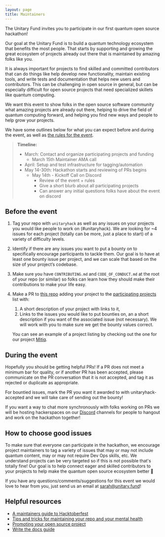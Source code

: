 ```yaml
---
layout: page
title: Maintainers
---
```


The Unitary Fund invites you to participate in our first quantum open source hackathon!

Our goal at the Unitary Fund is to build a quantum technology ecosystem that benefits the most people.
That starts by supporting and growing the great ecosystem of projects already out there that is maintained by amazing folks like you.

It is always important for projects to find skilled and committed contributors that can do things like help develop new functionality, maintain existing tools, and write tests and documentation that helps new users and contributors.
This can be challenging in open source in general, but can be especially difficult for open source projects that need specialized skillets like quantum computing.

We want this event to show folks in the open source software community what amazing projects are already out there, helping to drive the field of quantum computing forward, and helping you find new ways and people to help grow your projects.

We have some outlines below for what you can expect before and during the event, as well as [the rules for the event](./rules.md).

> **Timeline:**
>
> - March: Contact and organize participating projects and funding
>   - March 15th Maintainer AMA call
> - April: Setup and test infrastructure for tagging/automation
> - May 14-30th: Hackathon starts and reviewing of PRs begins
>   - May 14th - Kickoff Call on Discord
>     - Review of the event + rules
>     - Give a short blurb about all participating projects
>     - Can answer any initial questions folks have about the event on discord

## Before the event

1. Tag your repo with `unitaryhack` as well as any issues on your projects you would like people to work on (#unitaryhack). We are looking for ~4 issues for each project (totally can be more, just a place to start) of a variety of difficulty levels.
2. Identify if there are any issues you want to put a bounty on to specifically encourage participants to tackle them. Our goal is to have at least one bounty issue per project, and we can scale that based on the size of your project’s codebase.
3. Make sure you have  `CONTRIBUTING.md` and `CODE_OF_CONDUCT.md` at the root of your repo (or similar) so folks can learn how they should make their contributions to make your life easy.
4. Make a PR to [this repo](https://github.com/unitaryfund/unitaryhack) adding your project to the [participating projects](./participating-projects.md) list with:
   1. A short description of your project with links to it,
   2. Links to the issues you would like to put bounties on, an a short description if you want of the associated issue (not necessary). We will work with you to make sure we get the bounty values correct.

    You can see an example of a project listing by checking out the one for our project [Mitiq](./participating-projects#Mitiq).

## During the event

Hopefully you should be getting helpful PRs!
If a PR does not meet a minimum bar for quality, or if another PR has been accepted, please communicate on the PR conversation that it is not accepted, and tag it as rejected or duplicate as appropriate.

For bountied issues, mark the PR you want it awarded to with unitaryhack-accepted and we will take care of sending out the bounty!

If you want a way to chat more synchronously with folks working on PRs we will be hosting hackerspaces on our [Discord](http://discord.unitary.fund/) channels for people to hangout and work on the hackathon together!

## How to choose good issues

To make sure that everyone can participate in the hackathon, we encourage project maintainers to tag a variety of issues that may or may not include quantum content, may or may not require Dev Ops skills, etc. We understand projects can be very targeted so if this is not possible that's totally fine! Our goal is to help connect eager and skilled contributors to your projects to help make the quantum open source ecosystem better 💖

If you have any questions/comments/suggestions for this event we would love to hear from you, just send us an email at [sarah@unitary.fund](mailto:sarah@unitary.fund?subject=[GitHub]%20Source%20Han%20Sans)!

## Helpful resources

- [A maintainers guide to Hacktoberfest](https://medium.com/gitcoin/a-maintainers-guide-to-hacktoberfest-21405c8ff09f)
- [Tips and tricks for maintaining your repo and your mental health](https://www.twilio.com/blog/how-to-hacktoberfest-tips-and-tricks-for-maintaining-your-repo-and-your-mental-health)
- [Promoting your open source project](https://github.com/zenika-open-source/promote-open-source-project/blob/master/README.md)
- [Write the docs guide](https://www.writethedocs.org/guide/)
